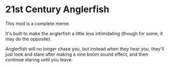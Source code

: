 # 21st Century Anglerfish

This mod is a complete meme.

It's built to make the anglerfish a little less intimidating (though for some, it may do the opposite).

Anglerfish will no longer chase you, but instead when they hear you, they'll just look and stare after making a vine boom sound effect, and then continue staring until you leave.


<!-- TOC -->
